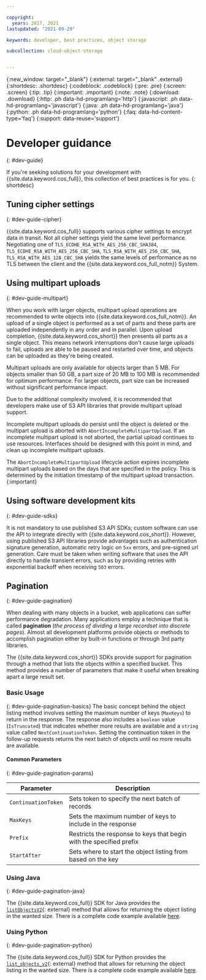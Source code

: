 ```yaml
---

copyright:
  years: 2017, 2021
lastupdated: "2021-09-29"

keywords: developer, best practices, object storage

subcollection: cloud-object-storage


---
```

{:new_window: target="_blank"}
{:external: target="_blank" .external}
{:shortdesc: .shortdesc}
{:codeblock: .codeblock}
{:pre: .pre}
{:screen: .screen}
{:tip: .tip}
{:important: .important}
{:note: .note}
{:download: .download} 
{:http: .ph data-hd-programlang='http'} 
{:javascript: .ph data-hd-programlang='javascript'} 
{:java: .ph data-hd-programlang='java'} 
{:python: .ph data-hd-programlang='python'}
{:faq: data-hd-content-type='faq'}
{:support: data-reuse='support'}

# Developer guidance
{: #dev-guide}

If you're seeking solutions for your development with {{site.data.keyword.cos_full}}, this collection of best practices is for you.
{: shortdesc}

## Tuning cipher settings
{: #dev-guide-cipher}

{{site.data.keyword.cos_full}} supports various cipher settings to encrypt data in transit. Not all cipher settings yield the same level performance. Negotiating one of `TLS_ECDHE_RSA_WITH_AES_256_CBC_SHA384`, `TLS_ECDHE_RSA_WITH_AES_256_CBC_SHA`, `TLS_RSA_WITH_AES_256_CBC_SHA`, `TLS_RSA_WITH_AES_128_CBC_SHA` yields the same levels of performance as no TLS between the client and the {{site.data.keyword.cos_full_notm}} System.

## Using multipart uploads
{: #dev-guide-multipart}

When you work with larger objects, multipart upload operations are recommended to write objects into {{site.data.keyword.cos_full_notm}}. An upload of a single object is performed as a set of parts and these parts are uploaded independently in any order and in parallel. Upon upload completion, {{site.data.keyword.cos_short}} then presents all parts as a single object. This means network interruptions don't cause large uploads to fail, uploads are able to be paused and restarted over time, and objects can be uploaded as they're being created.

Multipart uploads are only available for objects larger than 5 MB. For objects smaller than 50 GB, a part size of 20 MB to 100 MB is recommended for optimum performance. For larger objects, part size can be increased without significant performance impact.

Due to the additional complexity involved, it is recommended that developers make use of S3 API libraries that provide multipart upload support.

Incomplete multipart uploads do persist until the object is deleted or the multipart upload is aborted with `AbortIncompleteMultipartUpload`. If an incomplete multipart upload is not aborted, the partial upload continues to use resources. Interfaces should be designed with this point in mind, and clean up incomplete multipart uploads. 

The `AbortIncompleteMultipartUpload` lifecycle action expires incomplete multipart uploads based on the days that are specified in the policy. This is determined by the initiation timestamp of the multipart
upload transaction. 
{:important}

## Using software development kits
{: #dev-guide-sdks}

It is not mandatory to use published S3 API SDKs; custom software can use the API to integrate directly with {{site.data.keyword.cos_short}}. However, using published S3 API libraries provide advantages such as authentication signature generation, automatic retry logic on `5xx` errors, and pre-signed url generation. Care must be taken when writing software that uses the API directly to handle transient errors, such as by providing retries with exponential backoff when receiving `503` errors.

## Pagination
{: #dev-guide-pagination}

When dealing with many objects in a bucket, web applications can suffer performance degradation. Many applications employ a technique that is called **pagination** (*the process of dividing a large recordset into discrete pages*). Almost all development platforms provide objects or methods to accomplish pagination either by built-in functions or through 3rd party libraries.

The {{site.data.keyword.cos_short}} SDKs provide support for pagination through a method that lists the objects within a specified bucket. This method provides a number of parameters that make it useful when breaking apart a large result set.

### Basic Usage
{: #dev-guide-pagination-basics}
The basic concept behind the object listing method involves setting the maximum number of keys (`MaxKeys`) to return in the response. The response also includes a `boolean` value (`IsTruncated`) that indicates whether more results are available and a `string` value called `NextContinuationToken`. Setting the continuation token in the follow-up requests returns the next batch of objects until no more results are available.

#### Common Parameters
{: #dev-guide-pagination-params}

|Parameter|Description|
|---|---|
|`ContinuationToken`|Sets token to specify the next batch of records|
|`MaxKeys`|Sets the maximum number of keys to include in the response|
|`Prefix`|Restricts the response to keys that begin with the specified prefix|
|`StartAfter`|Sets where to start the object listing from based on the key|

### Using Java
{: #dev-guide-pagination-java}

The {{site.data.keyword.cos_full}} SDK for Java provides the [`listObjectsV2`](https://ibm.github.io/ibm-cos-sdk-java/com/ibm/cloud/objectstorage/services/s3/AmazonS3.html#listObjectsV2-com.ibm.cloud.objectstorage.services.s3.model.ListObjectsV2Request-){: external} method that allows for returning the object listing in the wanted size. There is a complete code example available [here](/docs/cloud-object-storage?topic=cloud-object-storage-java#java-examples-list-objects-v2).

### Using Python
{: #dev-guide-pagination-python}

The {{site.data.keyword.cos_full}} SDK for Python provides the [`list_objects_v2`](https://ibm.github.io/ibm-cos-sdk-python/reference/services/s3.html#S3.Client.list_objects_v2){: external} method that allows for returning the object listing in the wanted size. There is a complete code example available [here](/docs/cloud-object-storage?topic=cloud-object-storage-python#python-examples-list-objects-v2).
